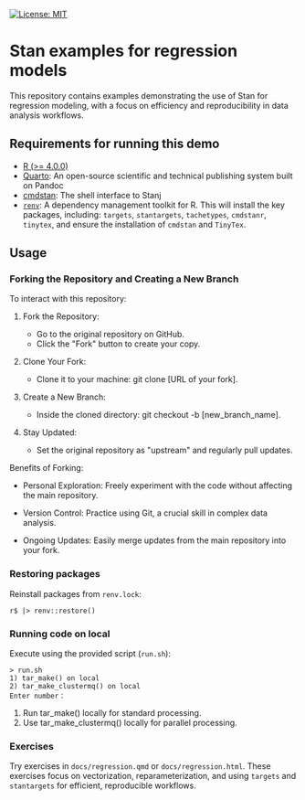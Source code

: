 [![License: MIT](https://img.shields.io/badge/License-MIT-green.svg)](https://opensource.org/licenses/MIT)

# Stan examples for regression models

This repository contains examples demonstrating the use of Stan for regression modeling, with a focus on efficiency and reproducibility in data analysis workflows.

## Requirements for running this demo

- [R (>= 4.0.0)](https://cran.rstudio.com/)
- [Quarto](https://quarto.org/): An open-source scientific and technical publishing system built on Pandoc
- [cmdstan](https://mc-stan.org/users/interfaces/cmdstan): The shell interface to Stanj
- [`renv`](https://rstudio.github.io/renv/): A dependency management toolkit for R.
This will install the key packages, including:
`targets`,
`stantargets`,
`tachetypes`,
`cmdstanr`,
`tinytex`,
and ensure the installation of `cmdstan` and `TinyTex`.

## Usage

### Forking the Repository and Creating a New Branch

To interact with this repository:

1. Fork the Repository:
	- Go to the original repository on GitHub.
	- Click the "Fork" button to create your copy.

2. Clone Your Fork:
	- Clone it to your machine: git clone [URL of your fork].

3. Create a New Branch:
	- Inside the cloned directory: git checkout -b [new_branch_name].

4. Stay Updated:
	- Set the original repository as "upstream" and regularly pull updates.

Benefits of Forking:

- Personal Exploration: Freely experiment with the code without affecting the main repository.

- Version Control: Practice using Git, a crucial skill in complex data analysis.

- Ongoing Updates: Easily merge updates from the main repository into your fork.


### Restoring packages

Reinstall packages from `renv.lock`:

```{r}
r$ |> renv::restore()
```

### Running code on local

Execute using the provided script (`run.sh`):

```{bash}
> run.sh
1) tar_make() on local
2) tar_make_clustermq() on local
Enter number：
```

1. Run tar_make() locally for standard processing.
1. Use tar_make_clustermq() locally for parallel processing.


### Exercises

Try exercises in `docs/regression.qmd` or `docs/regression.html`.
These exercises focus on vectorization, reparameterization, and using `targets` and `stantargets` for efficient, reproducible workflows.
